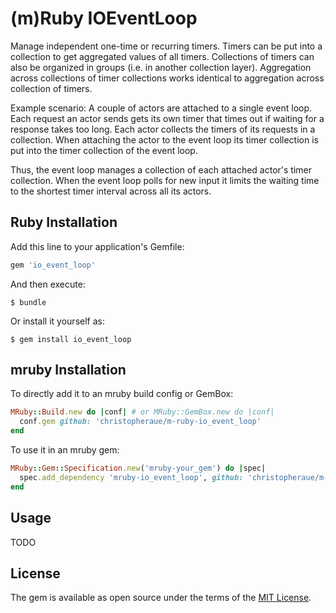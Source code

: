 # (m)Ruby IOEventLoop

Manage independent one-time or recurring timers. Timers can be put into a
collection to get aggregated values of all timers. Collections of timers
can also be organized in groups (i.e. in another collection layer). Aggregation
across collections of timer collections works identical to aggregation across
collection of timers.

Example scenario: A couple of actors are attached to a single event loop.
Each request an actor sends gets its own timer that times out if waiting for
a response takes too long. Each actor collects the timers of its requests in a
collection. When attaching the actor to the event loop its timer collection
is put into the timer collection of the event loop.

Thus, the event loop manages a collection of each attached actor's timer
collection. When the event loop polls for new input it limits the waiting time
to the shortest timer interval across all its actors.

## Ruby Installation

Add this line to your application's Gemfile:

```ruby
gem 'io_event_loop'
```

And then execute:

    $ bundle

Or install it yourself as:

    $ gem install io_event_loop

## mruby Installation

To directly add it to an mruby build config or GemBox:
```ruby
MRuby::Build.new do |conf| # or MRuby::GemBox.new do |conf|
  conf.gem github: 'christopheraue/m-ruby-io_event_loop'
end
```

To use it in an mruby gem:
```ruby
MRuby::Gem::Specification.new('mruby-your_gem') do |spec|
  spec.add_dependency 'mruby-io_event_loop', github: 'christopheraue/m-ruby-io_event_loop'
end
```

## Usage

TODO

## License

The gem is available as open source under the terms of the [MIT License](http://opensource.org/licenses/MIT).

